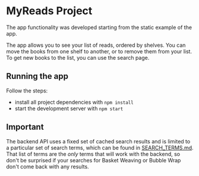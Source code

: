 # MyReads Project

The app functionality was developed starting from the static example of the app.

The app allows you to see your list of reads, ordered by shelves. 
You can move the books from one shelf to another, or to remove them from your list.
To get new books to the list, you can use the search page.

## Running the app

Follow the steps:

* install all project dependencies with `npm install`
* start the development server with `npm start`

## Important
The backend API uses a fixed set of cached search results and is limited to a particular set of search terms, which can be found in [SEARCH_TERMS.md](SEARCH_TERMS.md). That list of terms are the _only_ terms that will work with the backend, so don't be surprised if your searches for Basket Weaving or Bubble Wrap don't come back with any results.
